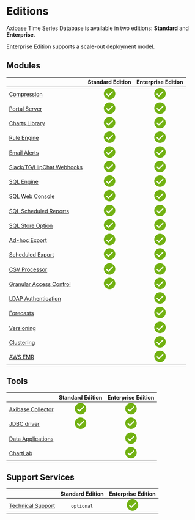 # Editions

Axibase Time Series Database is available in two editions: **Standard** and **Enterprise**.

Enterprise Edition supports a scale-out deployment model.

## Modules

|  | **Standard Edition** | **Enterprise Edition** |
|---|:---:|:---:|
| [Compression](./administration/compaction/README.md) | ![](./images/ok.svg) | ![](./images/ok.svg) |
| [Portal Server](./portals/README.md) | ![](./images/ok.svg) | ![](./images/ok.svg) |
| [Charts Library](https://github.com/axibase/charts/blob/master/README.md#axibase-charts) | ![](./images/ok.svg) | ![](./images/ok.svg) |
| [Rule Engine](./rule-engine/README.md) | ![](./images/ok.svg) | ![](./images/ok.svg) |
| [Email Alerts](./rule-engine/email.md) | ![](./images/ok.svg) | ![](./images/ok.svg) |
| [Slack/TG/HipChat Webhooks](./rule-engine/notifications/README.md) | ![](././images/ok.svg) | ![](./images/ok.svg) |
| [SQL Engine](./sql/README.md) | ![](./images/ok.svg) | ![](./images/ok.svg) |
| [SQL Web Console](./sql/sql-console.md) | ![](./images/ok.svg) | ![](./images/ok.svg) |
| [SQL Scheduled Reports](./sql/scheduled-sql.md) | ![](./images/ok.svg) | ![](./images/ok.svg) |
| [SQL Store Option](./sql/scheduled-sql-store.md) | ![](./images/ok.svg) | ![](./images/ok.svg) |
| [Ad-hoc Export](./reporting/ad-hoc-exporting.md) | ![](./images/ok.svg) | ![](./images/ok.svg) |
| [Scheduled Export](./reporting/scheduled-exporting.md) | ![](./images/ok.svg) | ![](./images/ok.svg) |
| [CSV Processor](./parsers/csv/README.md) | ![](./images/ok.svg) | ![](./images/ok.svg) |
| [Granular Access Control](./administration/user-authorization.md) | ![](./images/ok.svg) | ![](./images/ok.svg) |
| [LDAP Authentication](./administration/user-authorization.md) |  | ![](./images/ok.svg) |
| [Forecasts](./forecasting/README.md) | | ![](./images/ok.svg) |
| [Versioning](./versioning/README.md) |  | ![](./images/ok.svg) |
| [Clustering](./installation/cloudera.md) |  | ![](./images/ok.svg) |
| [AWS EMR](./installation/aws-emr-s3.md) |  | ![](./images/ok.svg) |

## Tools

|  | **Standard Edition** | **Enterprise Edition** |
|---|:---:|:---:|
| [Axibase Collector](https://axibase.com/docs/axibase-collector/) | ![](./images/ok.svg) | ![](./images/ok.svg) |
| [JDBC driver](https://github.com/axibase/atsd-jdbc) | ![](./images/ok.svg) | ![](./images/ok.svg) |
| [Data Applications](https://apps.axibase.com/) |  | ![](./images/ok.svg) |
| [ChartLab](https://apps.axibase.com/chartlab/) |  | ![](./images/ok.svg) |

## Support Services

|  | **Standard Edition** | **Enterprise Edition** |
|---|:---:|:---:|
| [Technical Support](./administration/support.md) | `optional` | ![](./images/ok.svg) |
